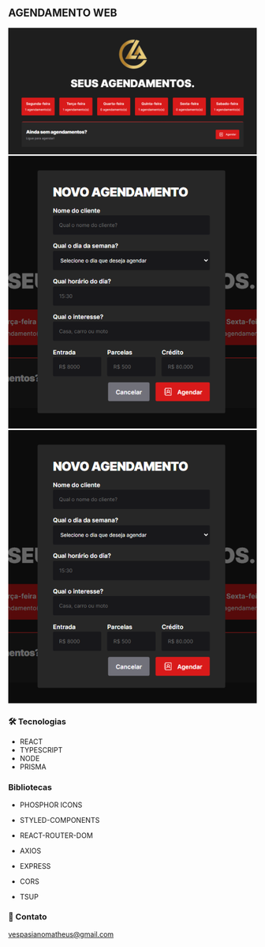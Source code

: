 ## AGENDAMENTO WEB

![preview](./.github/preview1.png)
![preview](./.github/preview2.png)
![preview](./.github/preview2.png)

### 🛠 Tecnologias

- REACT
- TYPESCRIPT
- NODE
- PRISMA

### Bibliotecas

- PHOSPHOR ICONS
- STYLED-COMPONENTS
- REACT-ROUTER-DOM
- AXIOS

- EXPRESS
- CORS
- TSUP

### 📩 Contato

vespasianomatheus@gmail.com
